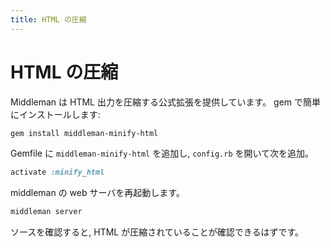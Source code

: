 ```yaml
---
title: HTML の圧縮
---
```


# HTML の圧縮

Middleman は HTML 出力を圧縮する公式拡張を提供しています。 gem で簡単にインストールします:

``` bash
gem install middleman-minify-html
```

Gemfile に `middleman-minify-html` を追加し, `config.rb` を開いて次を追加。

``` ruby
activate :minify_html
```

middleman の web サーバを再起動します。

``` bash
middleman server
```

ソースを確認すると, HTML が圧縮されていることが確認できるはずです。
